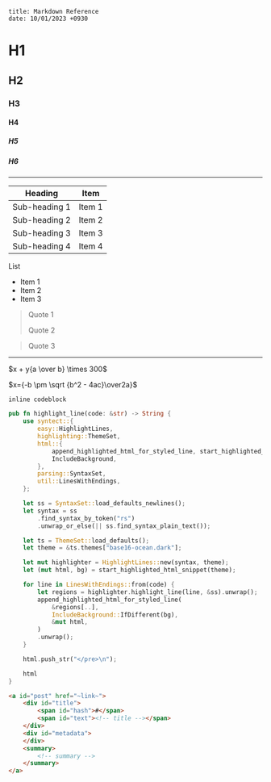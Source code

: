 ~~~
title: Markdown Reference
date: 10/01/2023 +0930
~~~

# H1

## H2

### H3

#### H4

##### H5

##### H6

---

| Heading       | Item   |
|---------------|--------|
| Sub-heading 1 | Item 1 |
| Sub-heading 2 | Item 2 |
| Sub-heading 3 | Item 3 |
| Sub-heading 4 | Item 4 |

List
- Item 1
- Item 2
- Item 3

> Quote 1
>
> Quote 2

> Quote 3

---

$x + y{a \over b} \times 300$

$x={-b \pm \sqrt {b^2 - 4ac}\over2a}$

`inline codeblock`

```rs
pub fn highlight_line(code: &str) -> String {
    use syntect::{
        easy::HighlightLines,
        highlighting::ThemeSet,
        html::{
            append_highlighted_html_for_styled_line, start_highlighted_html_snippet,
            IncludeBackground,
        },
        parsing::SyntaxSet,
        util::LinesWithEndings,
    };

    let ss = SyntaxSet::load_defaults_newlines();
    let syntax = ss
        .find_syntax_by_token("rs")
        .unwrap_or_else(|| ss.find_syntax_plain_text());

    let ts = ThemeSet::load_defaults();
    let theme = &ts.themes["base16-ocean.dark"];

    let mut highlighter = HighlightLines::new(syntax, theme);
    let (mut html, bg) = start_highlighted_html_snippet(theme);

    for line in LinesWithEndings::from(code) {
        let regions = highlighter.highlight_line(line, &ss).unwrap();
        append_highlighted_html_for_styled_line(
            &regions[..],
            IncludeBackground::IfDifferent(bg),
            &mut html,
        )
        .unwrap();
    }

    html.push_str("</pre>\n");

    html
}
```

```html
<a id="post" href="~link~">
    <div id="title">
        <span id="hash">#</span>
        <span id="text"><!-- title --></span>
    </div>
    <div id="metadata">
    </div>
    <summary>
        <!-- summary -->
    </summary>
</a>
```
